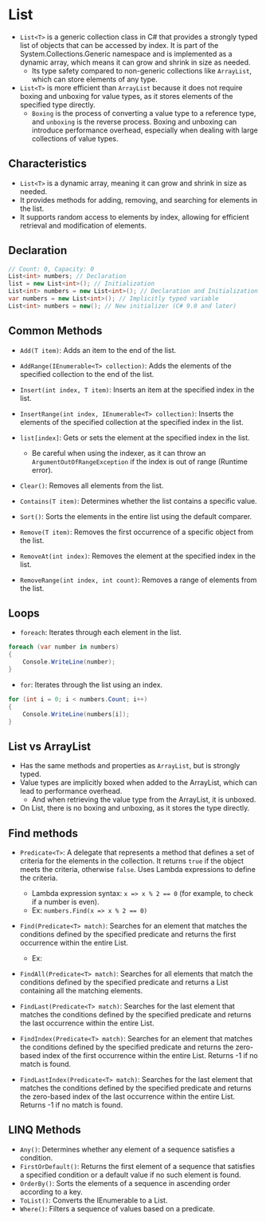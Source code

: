 # List<T>

- `List<T>` is a generic collection class in C# that provides a strongly typed list of objects that can be accessed by index. It is part of the System.Collections.Generic namespace and is implemented as a dynamic array, which means it can grow and shrink in size as needed.
  - Its type safety compared to non-generic collections like `ArrayList`, which can store elements of any type.
- `List<T>` is more efficient than `ArrayList` because it does not require boxing and unboxing for value types, as it stores elements of the specified type directly.
  - `Boxing` is the process of converting a value type to a reference type, and `unboxing` is the reverse process. Boxing and unboxing can introduce performance overhead, especially when dealing with large collections of value types.

## Characteristics

- `List<T>` is a dynamic array, meaning it can grow and shrink in size as needed.
- It provides methods for adding, removing, and searching for elements in the list.
- It supports random access to elements by index, allowing for efficient retrieval and modification of elements.

## Declaration

```csharp
// Count: 0, Capacity: 0
List<int> numbers; // Declaration
list = new List<int>(); // Initialization
List<int> numbers = new List<int>(); // Declaration and Initialization
var numbers = new List<int>(); // Implicitly typed variable
List<int> numbers = new(); // New initializer (C# 9.0 and later)
```

## Common Methods

- `Add(T item)`: Adds an item to the end of the list.
- `AddRange(IEnumerable<T> collection)`: Adds the elements of the specified collection to the end of the list.
- `Insert(int index, T item)`: Inserts an item at the specified index in the list.
- `InsertRange(int index, IEnumerable<T> collection)`: Inserts the elements of the specified collection at the specified index in the list.

- `list[index]`: Gets or sets the element at the specified index in the list.
  - Be careful when using the indexer, as it can throw an `ArgumentOutOfRangeException` if the index is out of range (Runtime error).
- `Clear()`: Removes all elements from the list.
- `Contains(T item)`: Determines whether the list contains a specific value.
- `Sort()`: Sorts the elements in the entire list using the default comparer.

- `Remove(T item)`: Removes the first occurrence of a specific object from the list.
- `RemoveAt(int index)`: Removes the element at the specified index in the list.
- `RemoveRange(int index, int count)`: Removes a range of elements from the list.

## Loops

- `foreach`: Iterates through each element in the list.

```csharp
foreach (var number in numbers)
{
    Console.WriteLine(number);
}
```

- `for`: Iterates through the list using an index.

```csharp
for (int i = 0; i < numbers.Count; i++)
{
    Console.WriteLine(numbers[i]);
}
```

## List vs ArrayList

- Has the same methods and properties as `ArrayList`, but is strongly typed.
- Value types are implicitly boxed when added to the ArrayList, which can lead to performance overhead.
  - And when retrieving the value type from the ArrayList, it is unboxed.
- On List<T>, there is no boxing and unboxing, as it stores the type directly.

## Find methods

- `Predicate<T>`: A delegate that represents a method that defines a set of criteria for the elements in the collection. It returns `true` if the object meets the criteria, otherwise `false`. Uses Lambda expressions to define the criteria.

  - Lambda expression syntax: `x => x % 2 == 0` (for example, to check if a number is even).
  - Ex: `numbers.Find(x => x % 2 == 0)`

- `Find(Predicate<T> match)`: Searches for an element that matches the conditions defined by the specified predicate and returns the first occurrence within the entire List<T>.
  - Ex:
- `FindAll(Predicate<T> match)`: Searches for all elements that match the conditions defined by the specified predicate and returns a List<T> containing all the matching elements.
- `FindLast(Predicate<T> match)`: Searches for the last element that matches the conditions defined by the specified predicate and returns the last occurrence within the entire List<T>.
- `FindIndex(Predicate<T> match)`: Searches for an element that matches the conditions defined by the specified predicate and returns the zero-based index of the first occurrence within the entire List<T>. Returns -1 if no match is found.
- `FindLastIndex(Predicate<T> match)`: Searches for the last element that matches the conditions defined by the specified predicate and returns the zero-based index of the last occurrence within the entire List<T>. Returns -1 if no match is found.

## LINQ Methods

- `Any()`: Determines whether any element of a sequence satisfies a condition.
- `FirstOrDefault()`: Returns the first element of a sequence that satisfies a specified condition or a default value if no such element is found.
- `OrderBy()`: Sorts the elements of a sequence in ascending order according to a key.
- `ToList()`: Converts the IEnumerable<T> to a List<T>.
- `Where()`: Filters a sequence of values based on a predicate.
